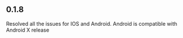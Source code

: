 ## 0.1.8
Resolved all the issues for IOS and Android. 
Android is compatible with Android X release
